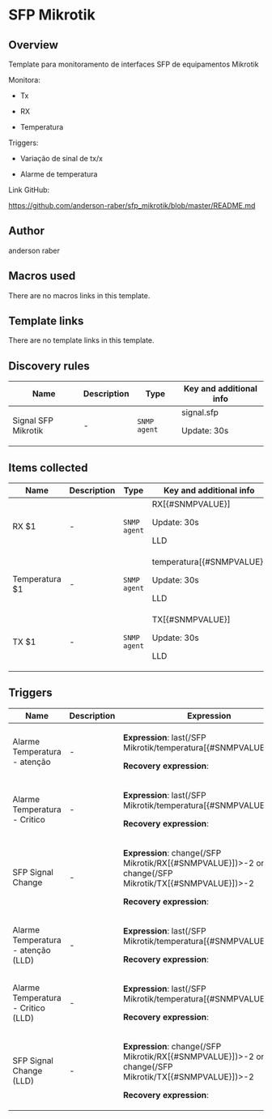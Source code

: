 # SFP Mikrotik

## Overview

Template para monitoramento de interfaces SFP de equipamentos Mikrotik


 


Monitora:


 - Tx


 - RX


 - Temperatura


 


Triggers:


 - Variação de sinal de tx/x


 - Alarme de temperatura


 


Link GitHub:


<https://github.com/anderson-raber/sfp_mikrotik/blob/master/README.md>



## Author

anderson raber

## Macros used

There are no macros links in this template.

## Template links

There are no template links in this template.

## Discovery rules

|Name|Description|Type|Key and additional info|
|----|-----------|----|----|
|Signal SFP Mikrotik|<p>-</p>|`SNMP agent`|signal.sfp<p>Update: 30s</p>|


## Items collected

|Name|Description|Type|Key and additional info|
|----|-----------|----|----|
|RX $1|<p>-</p>|`SNMP agent`|RX[{#SNMPVALUE}]<p>Update: 30s</p><p>LLD</p>|
|Temperatura $1|<p>-</p>|`SNMP agent`|temperatura[{#SNMPVALUE}]<p>Update: 30s</p><p>LLD</p>|
|TX $1|<p>-</p>|`SNMP agent`|TX[{#SNMPVALUE}]<p>Update: 30s</p><p>LLD</p>|


## Triggers

|Name|Description|Expression|Priority|
|----|-----------|----------|--------|
|Alarme Temperatura - atenção|<p>-</p>|<p>**Expression**: last(/SFP Mikrotik/temperatura[{#SNMPVALUE}])>50</p><p>**Recovery expression**: </p>|warning|
|Alarme Temperatura - Critico|<p>-</p>|<p>**Expression**: last(/SFP Mikrotik/temperatura[{#SNMPVALUE}])>=55</p><p>**Recovery expression**: </p>|high|
|SFP Signal Change|<p>-</p>|<p>**Expression**: change(/SFP Mikrotik/RX[{#SNMPVALUE}])>-2 or change(/SFP Mikrotik/TX[{#SNMPVALUE}])>-2</p><p>**Recovery expression**: </p>|average|
|Alarme Temperatura - atenção (LLD)|<p>-</p>|<p>**Expression**: last(/SFP Mikrotik/temperatura[{#SNMPVALUE}])>50</p><p>**Recovery expression**: </p>|warning|
|Alarme Temperatura - Critico (LLD)|<p>-</p>|<p>**Expression**: last(/SFP Mikrotik/temperatura[{#SNMPVALUE}])>=55</p><p>**Recovery expression**: </p>|high|
|SFP Signal Change (LLD)|<p>-</p>|<p>**Expression**: change(/SFP Mikrotik/RX[{#SNMPVALUE}])>-2 or change(/SFP Mikrotik/TX[{#SNMPVALUE}])>-2</p><p>**Recovery expression**: </p>|average|
